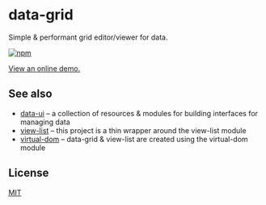 # data-grid

Simple & performant grid editor/viewer for data.

[![npm](https://img.shields.io/npm/v/data-grid.svg)](http://npmjs.com/data-grid)

[View an online demo.](http://about.editdata.org/data-grid/)

## See also

- [data-ui](https://github.com/editdata/data-ui) – a collection of resources & modules for building interfaces for managing data
- [view-list](https://github.com/shama/view-list) – this project is a thin wrapper around the view-list module
- [virtual-dom](https://github.com/Matt-Esch/virtual-dom) – data-grid & view-list are created using the virtual-dom module

## License

[MIT](LICENSE.md)

